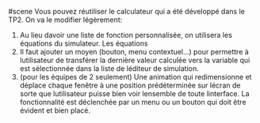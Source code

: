 #scene
Vous pouvez réutiliser le calculateur qui a été développé dans le TP2. On va le modifier légèrement:
1.  Au lieu davoir une liste de fonction personnalisée, on utilisera les équations du simulateur. Les équations 
2. Il faut ajouter un moyen (bouton, menu contextuel...) pour permettre à lutilisateur de transférer la dernière valeur calculée vers la variable qui est sélectionnée dans la liste de léditeur de simulation.
3.  (pour les équipes de 2 seulement) Une animation qui redimensionne et déplace chaque fenêtre à une position prédéterminée sur lécran de sorte que lutilisateur puisse bien voir lensemble de toute linterface. La fonctionnalité est déclenchée par un menu ou un bouton qui doit être évident et bien placé.